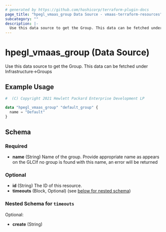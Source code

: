 ```yaml
---
# generated by https://github.com/hashicorp/terraform-plugin-docs
page_title: "hpegl_vmaas_group Data Source - vmaas-terraform-resources"
subcategory: ""
description: |-
  Use this data source to get the Group. This data can be fetched under Infrastructure->Groups
---
```


# hpegl_vmaas_group (Data Source)

Use this data source to get the Group. This data can be fetched under Infrastructure->Groups

## Example Usage

```terraform
#  (C) Copyright 2021 Hewlett Packard Enterprise Development LP

data "hpegl_vmaas_group" "default_group" {
  name = "Default"
}
```

<!-- schema generated by tfplugindocs -->
## Schema

### Required

- **name** (String) Name of the group. Provide appropriate name as appears on the GLCIf no group is found with this name, an error will be returned

### Optional

- **id** (String) The ID of this resource.
- **timeouts** (Block, Optional) (see [below for nested schema](#nestedblock--timeouts))

<a id="nestedblock--timeouts"></a>
### Nested Schema for `timeouts`

Optional:

- **create** (String)


